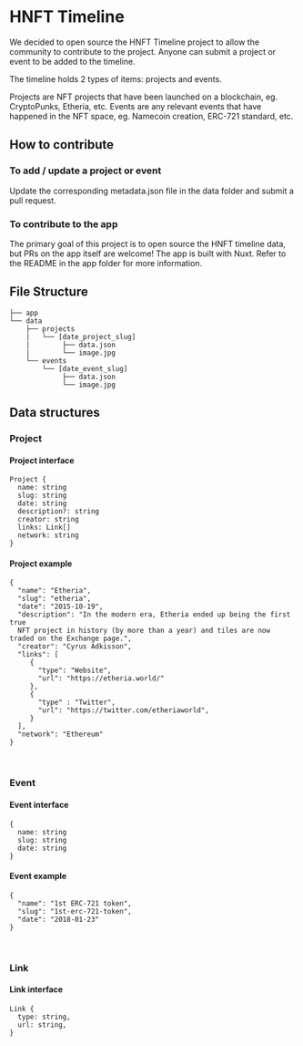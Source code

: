 # HNFT Timeline

We decided to open source the HNFT Timeline project to allow the community to contribute to the project.
Anyone can submit a project or event to be added to the timeline.

The timeline holds 2 types of items: projects and events.

Projects are NFT projects that have been launched on a blockchain, eg. CryptoPunks, Etheria, etc.
Events are any relevant events that have happened in the NFT space, eg. Namecoin creation, ERC-721 standard, etc.


## How to contribute

### To add / update a project or event
Update the corresponding metadata.json file in the data folder and submit a pull request.

### To contribute to the app
The primary goal of this project is to open source the HNFT timeline data, but PRs on the app itself are welcome!
The app is built with Nuxt. Refer to the README in the app folder for more information.



## File Structure
```
├── app
└── data
    ├── projects
    |   └── [date_project_slug]
    |        ├── data.json
    |        └── image.jpg
    └── events
        └── [date_event_slug]
             ├── data.json
             └── image.jpg
```

## Data structures

### Project
#### Project interface
```
Project {
  name: string
  slug: string
  date: string
  description?: string
  creator: string
  links: Link[]
  network: string
}
```

#### Project example
```
{
  "name": "Etheria",
  "slug": "etheria",
  "date": "2015-10-19",
  "description": "In the modern era, Etheria ended up being the first true
  NFT project in history (by more than a year) and tiles are now traded on the Exchange page.",
  "creator": "Cyrus Adkisson",
  "links": [
     {
       "type": "Website",
       "url": "https://etheria.world/"
     },
     {
       "type" : "Twitter",
       "url": "https://twitter.com/etheriaworld",
     }
  ],
  "network": "Ethereum"
}

```
<br />

### Event
#### Event interface
```
{
  name: string
  slug: string
  date: string
}
```
#### Event example
```
{
  "name": "1st ERC-721 token",
  "slug": "1st-erc-721-token",
  "date": "2018-01-23"
}
```
<br />

### Link
#### Link interface
```
Link {
  type: string,
  url: string,
}
```
